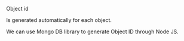 Object id

Is generated automatically for each object.

We can use Mongo DB library to generate Object ID through Node JS.